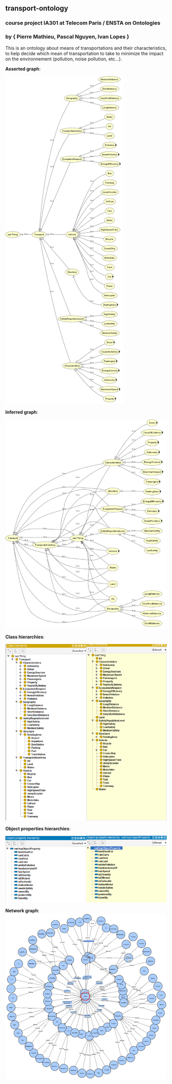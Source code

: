 ## transport-ontology

### course project IA301 at Telecom Paris / ENSTA on Ontologies 
### by { Pierre Mathieu, Pascal Nguyen, Ivan Lopes }

This is an ontology about means of transportations and their characteristics, to help decide which mean of  transportation to take to minimize the impact on the environnement (pollution, noise pollution, etc...).

**Asserted graph**:

![OWLViz asserted graph](./img/asserted.png)

**Inferred graph**:

![OWLViz asserted graph](./img/inferred.png)

**Class hierarchies**:

![Class hierarchies](./img/class_hierarchies.png)

**Object properties hierarchies**:

![Object properties hierarchies](./img/object_properties.png)

**Network graph**:
![Network graph](./img/vowl.png)
